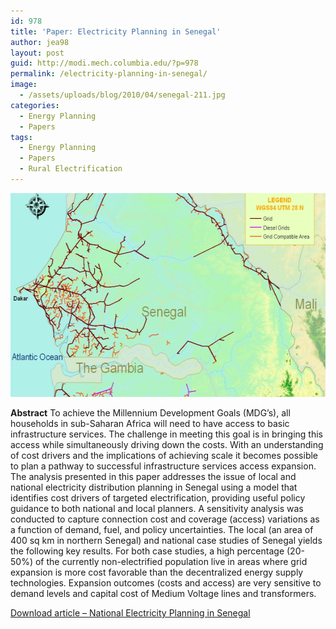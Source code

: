 ```yaml
---
id: 978
title: 'Paper: Electricity Planning in Senegal'
author: jea98
layout: post
guid: http://modi.mech.columbia.edu/?p=978
permalink: /electricity-planning-in-senegal/
image:
  - /assets/uploads/blog/2010/04/senegal-211.jpg
categories:
  - Energy Planning
  - Papers
tags:
  - Energy Planning
  - Papers
  - Rural Electrification
---
```

[<img src="/assets/uploads/blog/2010/04/SenegalNetworkPlannerOutput-e1370532002673.png" alt="Sample Senegal Grid (see paper 2 for more)" width="579" height="326" class="alignnone size-full wp-image-2231" />][1] 

**Abstract** To achieve the Millennium Development Goals (MDG&#8217;s), all households in sub-Saharan Africa will need to have access to basic infrastructure services. The challenge in meeting this goal is in bringing this access while simultaneously driving down the costs. With an understanding of cost drivers and the implications of achieving scale it becomes possible to plan a pathway to successful infrastructure services access expansion. The analysis presented in this paper addresses the issue of local and national electricity distribution planning in Senegal using a model that identifies cost drivers of targeted electrification, providing useful policy guidance to both national and local planners. A sensitivity analysis was conducted to capture connection cost and coverage (access) variations as a function of demand, fuel, and policy uncertainties. The local (an area of 400 sq km in northern Senegal) and national case studies of Senegal yields the following key results. For both case studies, a high percentage (20-50%) of the currently non-electrified population live in areas where grid expansion is more cost favorable than the decentralized energy supply technologies. Expansion outcomes (costs and access) are very sensitive to demand levels and capital cost of Medium Voltage lines and transformers. 

[Download article &#8211; National Electricity Planning in Senegal][2]

 [1]: /assets/uploads/blog/2010/04/SenegalNetworkPlannerOutput-e1370532002673.png
 [2]: /assets/uploads/blog/2013/06/Senegal_Aly-Energy-Policy-paper-4.20.10-JEPO-S-10-00600.pdf
